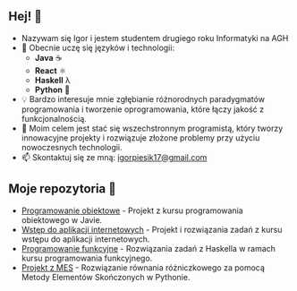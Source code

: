 ## Hej! 👋
- Nazywam się Igor i jestem studentem drugiego roku Informatyki na AGH
- 🌱 Obecnie uczę się języków i technologii:  
  - **Java** ☕  
  - **React** ⚛️  
  - **Haskell** λ  
  - **Python** 🐍  
- 💡 Bardzo interesuje mnie zgłębianie różnorodnych paradygmatów programowania i tworzenie oprogramowania, które łączy jakość z funkcjonalnością.
- 🎯 Moim celem jest stać się wszechstronnym programistą, który tworzy innowacyjne projekty i rozwiązuje złożone problemy przy użyciu nowoczesnych technologii.
- 📫 Skontaktuj się ze mną: igorpiesik17@gmail.com

## Moje repozytoria 🔗
- [Programowanie obiektowe](https://github.com/igorpie1705/PO) - Projekt z kursu programowania obiektowego w Javie.  
- [Wstęp do aplikacji internetowych](https://github.com/igorpie1705/WDAI) - Projekt i rozwiązania zadań z kursu wstępu do aplikacji internetowych.  
- [Programowanie funkcyjne](https://github.com/igorpie1705/PF) - Rozwiązania zadań z Haskella w ramach kursu programowania funkcyjnego.  
- [Projekt z MES](https://github.com/igorpie1705/MES) - Rozwiązanie równania różniczkowego za pomocą Metody Elementów Skończonych w Pythonie.
